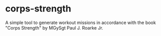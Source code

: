 corps-strength
==============

A simple tool to generate workout missions in accordance with the book "Corps Strength" by MGySgt Paul J. Roarke Jr.
